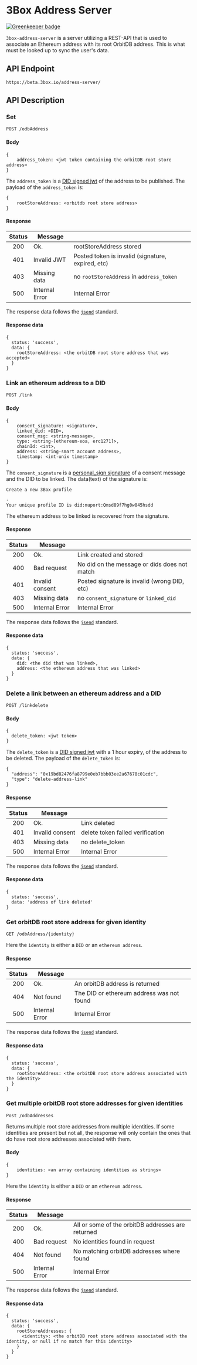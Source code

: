 # 3Box Address Server

[![Greenkeeper badge](https://badges.greenkeeper.io/3box/3box-address-server.svg)](https://greenkeeper.io/)

`3box-address-server` is a server utilizing a REST-API that is used to associate an Ethereum address with its root OrbitDB address. This is what must be looked up to sync the user's data.

## API Endpoint

```
https://beta.3box.io/address-server/
```

## API Description


### Set

`POST /odbAddress`

#### Body

```
{
    address_token: <jwt token containing the orbitDB root store address>
}
```

The `address_token` is a [DID signed jwt](https://github.com/uport-project/did-jwt.git) of the address to be published. The payload of the `address_token` is:
```
{
    rootStoreAddress: <orbitdb root store address>
}
```

#### Response

| Status |     Message    |                                                   |
|:------:|----------------|---------------------------------------------------|
| 200    | Ok.            | rootStoreAddress stored                           |
| 401    | Invalid JWT    | Posted token is invalid (signature, expired, etc) |
| 403    | Missing data   | no `rootStoreAddress` in `address_token`          |
| 500    | Internal Error | Internal Error                                    |

The response data follows the [`jsend`](https://labs.omniti.com/labs/jsend) standard.

#### Response data
```
{
  status: 'success',
  data: {
    rootStoreAddress: <the orbitDB root store address that was accepted>
  }
}
```

### Link an ethereum address to a DID

`POST /link`


#### Body

```
{
    consent_signature: <signature>,
    linked_did: <DID>,
    consent_msg: <string-message>,
    type: <string-[ethereum-eoa, erc1271]>,
    chainId: <int>,
    address: <string-smart account address>,
    timestamp: <int-unix timestamp>
}
```

The `consent_signature` is a [personal_sign signature](https://web3js.readthedocs.io/en/1.0/web3-eth-personal.html) of a consent message and the DID to be linked. The data(text) of the signature is:

```
Create a new 3Box profile

-
Your unique profile ID is did:muport:Qmsd89f7hg0w845hsdd
```


The ethereum address to be linked is recovered from the signature.

#### Response

| Status |     Message     |                                                  |
|:------:|-----------------|--------------------------------------------------|
| 200    | Ok.             | Link created and stored                          |
| 400    | Bad request     | No did on the message or dids does not match     |
| 401    | Invalid consent | Posted signature is invalid (wrong DID, etc)     |
| 403    | Missing data    | no `consent_signature` or `linked_did`           |
| 500    | Internal Error  | Internal Error                                   |

The response data follows the [`jsend`](https://labs.omniti.com/labs/jsend) standard.

#### Response data
```
{
  status: 'success',
  data: {
    did: <the did that was linked>,
    address: <the ethereum address that was linked>
  }
}
```

### Delete a link between an ethereum address and a DID

`POST /linkdelete`

#### Body

```
{
  delete_token: <jwt token>
}
```

The `delete_token` is a [DID signed jwt](https://github.com/uport-project/did-jwt.git) with a 1 hour expiry, of the address to be deleted. The payload of the `delete_token` is:

```
{
  "address": "0x19bd82476fa8799e0eb7bbb03ee2a67678c01cdc",
  "type": "delete-address-link"
}
```

#### Response

| Status |     Message     |                                                  |
|:------:|-----------------|--------------------------------------------------|
| 200    | Ok.             | Link deleted                                     |
| 401    | Invalid consent | delete token failed verification                 |
| 403    | Missing data    | no delete_token                                  |
| 500    | Internal Error  | Internal Error                                   |

The response data follows the [`jsend`](https://labs.omniti.com/labs/jsend) standard.

#### Response data
```
{
  status: 'success',
  data: 'address of link deleted'
}
```

### Get orbitDB root store address for given identity

`GET /odbAddress/{identity}`

Here the `ìdentity` is either a `DID` or an `ethereum address`.

#### Response

| Status |     Message     |                                                  |
|:------:|-----------------|--------------------------------------------------|
| 200    | Ok.             | An orbitDB address is returned                   |
| 404    | Not found       | The DID or ethereum address was not found        |
| 500    | Internal Error  | Internal Error                                   |

The response data follows the [`jsend`](https://labs.omniti.com/labs/jsend) standard.

#### Response data
```
{
  status: 'success',
  data: {
    rootStoreAddress: <the orbitDB root store address associated with the identity>
  }
}
```


### Get multiple orbitDB root store addresses for given identities

`Post /odbAddresses`

Returns multiple root store addresses from multiple identities. If some identities are present but not all, the response will only contain the ones that do have root store addresses associated with them.

#### Body

```
{
    identities: <an array containing identities as strings>
}
```

Here the `ìdentity` is either a `DID` or an `ethereum address`.

#### Response

| Status |     Message     |                                                    |
|:------:|-----------------|----------------------------------------------------|
| 200    | Ok.             | All or some of the orbitDB addresses are returned  |
| 400    | Bad request     | No identities found in request                     |
| 404    | Not found       | No matching orbitDB addresses where found          |
| 500    | Internal Error  | Internal Error                                     |

The response data follows the [`jsend`](https://labs.omniti.com/labs/jsend) standard.

#### Response data
```
{
  status: 'success',
  data: {
    rootStoreAddresses: {
      <identity>: <the orbitDB root store address associated with the identity, or null if no match for this identity>
    }
  }
}
```
